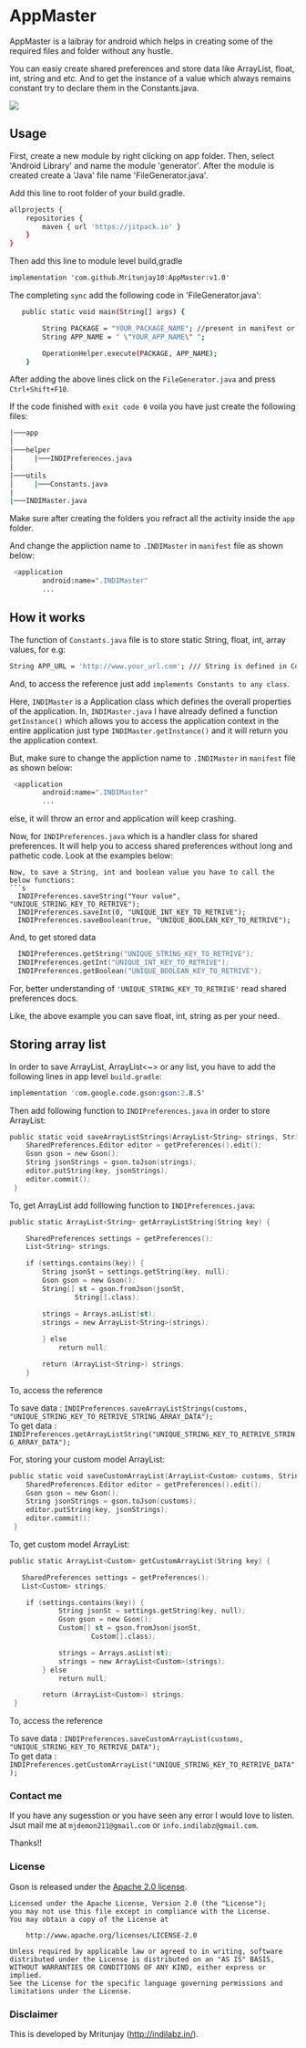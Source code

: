 # AppMaster

AppMaster is a laibray for android which helps in creating some of the required files and folder without any hustle.

You can easiy create shared preferences and store data like ArrayList, float, int, string and etc.
And to get the instance of a value which always remains constant try to declare them in the Constants.java.

[![](https://jitpack.io/v/Mritunjay10/AppMaster.svg)](https://jitpack.io/#Mritunjay10/AppMaster)

## Usage

First, create a new module by right clicking on app folder.
Then, select 'Android Library' and name the module 'generator'.
After the module is created create a 'Java' file name 'FileGenerator.java'.

Add this line to root folder of your build.gradle.

```sh
allprojects {
    repositories {      
        maven { url 'https://jitpack.io' }
    }
}
```
Then add this line to module level build,gradle

```diff
implementation 'com.github.Mritunjay10:AppMaster:v1.0'
```

The completing `sync` add the following code in 'FileGenerator.java':

```sh
   public static void main(String[] args) {

        String PACKAGE = "YOUR_PACKAGE_NAME"; //present in manifest or build.gradle file
        String APP_NAME = " \"YOUR_APP_NAME\" ";

        OperationHelper.execute(PACKAGE, APP_NAME);
    }
```

After adding the above lines click on the `FileGenerator.java` and press `Ctrl+Shift+F10`.

If the code finished with `exit code 0` voila you have just create the following files:


```sh
|───app  
│
|───helper
│     |───INDIPreferences.java
│   
|───utils
│     |───Constants.java
|
|───INDIMaster.java
```
Make sure after creating the folders you refract all the activity inside the `app` folder.

And change the appliction name to `.INDIMaster` in `manifest` file as shown below:

```sh
 <application
        android:name=".INDIMaster"
        ...
```
## How it works

The function of `Constants.java` file is to store static String, float, int, array values, for e.g:
```sh
String APP_URL = 'http://www.your_url.com'; /// String is defined in Constants.java
```
And, to access the reference just add `implements Constants to any class`.

Here, `INDIMaster` is a Application class which defines the overall properties of the application.
In, `INDIMaster.java` I have already defined a function `getInstance()` which allows you to access the application context in
the entire application just type `INDIMaster.getInstance()` and it will return you the application context.

But, make sure to change the appliction name to `.INDIMaster` in `manifest` file as shown below:

```sh
 <application
        android:name=".INDIMaster"
        ...
```
else, it will throw an error and application will keep crashing.

Now, for `INDIPreferences.java` which is a handler class for shared preferences.
It will help you to access shared preferences without long and pathetic code.
Look at the examples below:
    
```
Now, to save a String, int and boolean value you have to call the below functions:
```s
  INDIPreferences.saveString("Your value", "UNIQUE_STRING_KEY_TO_RETRIVE");
  INDIPreferences.saveInt(0, "UNIQUE_INT_KEY_TO_RETRIVE");
  INDIPreferences.saveBoolean(true, "UNIQUE_BOOLEAN_KEY_TO_RETRIVE");

```
And, to get stored data
```s
  INDIPreferences.getString("UNIQUE_STRING_KEY_TO_RETRIVE");
  INDIPreferences.getInt("UNIQUE_INT_KEY_TO_RETRIVE");
  INDIPreferences.getBoolean("UNIQUE_BOOLEAN_KEY_TO_RETRIVE");

```
For, better understanding of `'UNIQUE_STRING_KEY_TO_RETRIVE'` read shared preferences docs.

Like, the above example you can save float, int, string as per your need.


## Storing array list

In order to save ArrayList<String>, ArrayList<~> or any list, you have to add the following lines in app level `build.gradle`:

```S
implementation 'com.google.code.gson:gson:2.8.5'
```

Then add following function to `INDIPreferences.java` in order to store ArrayList<String>:
  
```S 
public static void saveArrayListStrings(ArrayList<String> strings, String key) {
    SharedPreferences.Editor editor = getPreferences().edit();
    Gson gson = new Gson();
    String jsonStrings = gson.toJson(strings);
    editor.putString(key, jsonStrings);
    editor.commit();
 }
```
To, get ArrayList<String> add folllowing function to `INDIPreferences.java`:
  
```S 
public static ArrayList<String> getArrayListString(String key) {

    SharedPreferences settings = getPreferences();
    List<String> strings;

    if (settings.contains(key)) {
        String jsonSt = settings.getString(key, null);
        Gson gson = new Gson();
        String[] st = gson.fromJson(jsonSt,
                String[].class);

        strings = Arrays.asList(st);
        strings = new ArrayList<String>(strings);
        
        } else
            return null;

        return (ArrayList<String>) strings;
    }
```
To, access the reference 

To save data : `INDIPreferences.saveArrayListStrings(customs, "UNIQUE_STRING_KEY_TO_RETRIVE_STRING_ARRAY_DATA");` </br>
To get data : `INDIPreferences.getArrayListString("UNIQUE_STRING_KEY_TO_RETRIVE_STRING_ARRAY_DATA");`

For, storing your custom model ArrayList:

```S 
public static void saveCustomArrayList(ArrayList<Custom> customs, String key) {
    SharedPreferences.Editor editor = getPreferences().edit();
    Gson gson = new Gson();
    String jsonStrings = gson.toJson(customs);
    editor.putString(key, jsonStrings);
    editor.commit();
 }
```

To, get custom model ArrayList:

```S 
public static ArrayList<Custom> getCustomArrayList(String key) {

   SharedPreferences settings = getPreferences();
   List<Custom> strings;

    if (settings.contains(key)) {
            String jsonSt = settings.getString(key, null);
            Gson gson = new Gson();
            Custom[] st = gson.fromJson(jsonSt,
                    Custom[].class);

            strings = Arrays.asList(st);
            strings = new ArrayList<Custom>(strings);
        } else
            return null;

        return (ArrayList<Custom>) strings;
 }
```

To, access the reference 

To save data : `INDIPreferences.saveCustomArrayList(customs, "UNIQUE_STRING_KEY_TO_RETRIVE_DATA");` </br>
To get data : `INDIPreferences.getCustomArrayList("UNIQUE_STRING_KEY_TO_RETRIVE_DATA");`

### Contact me

If you have any sugesstion or you have seen any error I would love to listen.</br>
Jsut mail me at `mjdemon211@gmail.com` or `info.indilabz@gmail.com`.

Thanks!!

### License

Gson is released under the [Apache 2.0 license](LICENSE).

```
Licensed under the Apache License, Version 2.0 (the "License");
you may not use this file except in compliance with the License.
You may obtain a copy of the License at

    http://www.apache.org/licenses/LICENSE-2.0

Unless required by applicable law or agreed to in writing, software
distributed under the License is distributed on an "AS IS" BASIS,
WITHOUT WARRANTIES OR CONDITIONS OF ANY KIND, either express or implied.
See the License for the specific language governing permissions and
limitations under the License.
```

### Disclaimer

This is developed by Mritunjay (http://indilabz.in/).
